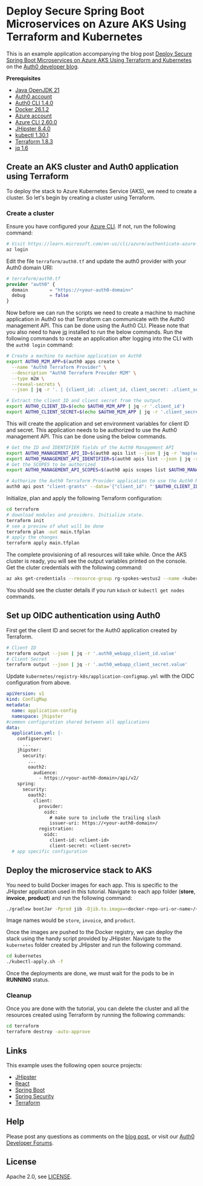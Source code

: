 # Deploy Secure Spring Boot Microservices on Azure AKS Using Terraform and Kubernetes

This is an example application accompanying the blog post [Deploy Secure Spring Boot Microservices on Azure AKS Using Terraform and Kubernetes](https://auth0.com/blog/terraform-aks-java-microservices/) on the [Auth0 developer blog](https://auth0.com/blog/developers/).

**Prerequisites**

- [Java OpenJDK 21](https://jdk.java.net/java-se-ri/21)
- [Auth0 account](https://auth0.com/signup)
- [Auth0 CLI 1.4.0](https://github.com/auth0/auth0-cli#installation)
- [Docker 26.1.2](https://docs.docker.com/desktop/)
- [Azure account](https://azure.microsoft.com/en-us/pricing/purchase-options/pay-as-you-go)
- [Azure CLI 2.60.0](https://learn.microsoft.com/en-us/cli/azure/install-azure-cli)
- [JHipster 8.4.0](https://www.jhipster.tech/)
- [kubectl 1.30.1](https://kubernetes.io/docs/tasks/tools/#kubectl)
- [Terraform 1.8.3](https://developer.hashicorp.com/terraform/install)
- [jq 1.6](https://jqlang.github.io/jq/download/)

## Create an AKS cluster and Auth0 application using Terraform

To deploy the stack to Azure Kubernetes Service (AKS), we need to create a cluster. So let's begin by creating a cluster using Terraform.

### Create a cluster

Ensure you have configured your [Azure CLI](https://learn.microsoft.com/en-us/cli/azure/install-azure-cli). If not, run the following command:

```bash
# Visit https://learn.microsoft.com/en-us/cli/azure/authenticate-azure-cli-interactively
az login
```

Edit the file `terraform/auth0.tf` and update the auth0 provider with your Auth0 domain URI:

```terraform
# terraform/auth0.tf
provider "auth0" {
  domain        = "https://<your-auth0-domain>"
  debug         = false
}
```

Now before we can run the scripts we need to create a machine to machine application in Auth0 so that Terraform can communicate with the Auth0 management API. This can be done using the Auth0 CLI. Please note that you also need to have [jq](https://jqlang.github.io/jq/) installed to run the below commands. Run the following commands to create an application after logging into the CLI with the `auth0 login` command:

```bash
# Create a machine to machine application on Auth0
export AUTH0_M2M_APP=$(auth0 apps create \
  --name "Auth0 Terraform Provider" \
  --description "Auth0 Terraform Provider M2M" \
  --type m2m \
  --reveal-secrets \
  --json | jq -r '. | {client_id: .client_id, client_secret: .client_secret}')

# Extract the client ID and client secret from the output.
export AUTH0_CLIENT_ID=$(echo $AUTH0_M2M_APP | jq -r '.client_id')
export AUTH0_CLIENT_SECRET=$(echo $AUTH0_M2M_APP | jq -r '.client_secret')
```

This will create the application and set environment variables for client ID and secret. This application needs to be authorized to use the Auth0 management API. This can be done using the below commands.

```bash
# Get the ID and IDENTIFIER fields of the Auth0 Management API
export AUTH0_MANAGEMENT_API_ID=$(auth0 apis list --json | jq -r 'map(select(.name == "Auth0 Management API"))[0].id')
export AUTH0_MANAGEMENT_API_IDENTIFIER=$(auth0 apis list --json | jq -r 'map(select(.name == "Auth0 Management API"))[0].identifier')
# Get the SCOPES to be authorized
export AUTH0_MANAGEMENT_API_SCOPES=$(auth0 apis scopes list $AUTH0_MANAGEMENT_API_ID --json | jq -r '.[].value' | jq -ncR '[inputs]')

# Authorize the Auth0 Terraform Provider application to use the Auth0 Management API
auth0 api post "client-grants" --data='{"client_id": "'$AUTH0_CLIENT_ID'", "audience": "'$AUTH0_MANAGEMENT_API_IDENTIFIER'", "scope":'$AUTH0_MANAGEMENT_API_SCOPES'}'
```

Initialize, plan and apply the following Terraform configuration:

```bash
cd terraform
# download modules and providers. Initialize state.
terraform init
# see a preview of what will be done
terraform plan -out main.tfplan
# apply the changes
terraform apply main.tfplan
```

The complete provisioning of all resources will take while. Once the AKS cluster is ready, you will see the output variables printed on the console. Get the cluter credentials with the following command:

```bash
az aks get-credentials --resource-group rg-spokes-westus2 --name <kubernetes_cluster_name> --admin
```

You should see the cluster details if you run `kdash` or `kubectl get nodes` commands.

## Set up OIDC authentication using Auth0

First get the client ID and secret for the Auth0 application created by Terraform.

```bash
# Client ID
terraform output --json | jq -r '.auth0_webapp_client_id.value'
# Client Secret
terraform output --json | jq -r '.auth0_webapp_client_secret.value'
```

Update `kubernetes/registry-k8s/application-configmap.yml` with the OIDC configuration from above.

```yaml
apiVersion: v1
kind: ConfigMap
metadata:
  name: application-config
  namespace: jhipster
#common configuration shared between all applications
data:
  application.yml: |-
    configserver:
      ...
    jhipster:
      security:
        ...
        oauth2:
          audience:
            - https://<your-auth0-domain>/api/v2/
    spring:
      security:
        oauth2:
          client:
            provider:
              oidc:
                # make sure to include the trailing slash
                issuer-uri: https://<your-auth0-domain>/
            registration:
              oidc:
                client-id: <client-id>
                client-secret: <client-secret>
  # app specific configuration
```

## Deploy the microservice stack to AKS

You need to build Docker images for each app. This is specific to the JHipster application used in this tutorial. Navigate to each app folder (**store**, **invoice**, **product**) and run the following command:

```bash
./gradlew bootJar -Pprod jib -Djib.to.image=<docker-repo-uri-or-name>/<image-name>
```

Image names would be `store`, `invoice`, and `product`.

Once the images are pushed to the Docker registry, we can deploy the stack using the handy script provided by JHipster. Navigate to the `kubernetes` folder created by JHipster and run the following command.

```bash
cd kubernetes
./kubectl-apply.sh -f
```

Once the deployments are done, we must wait for the pods to be in **RUNNING** status.

### Cleanup

Once you are done with the tutorial, you can delete the cluster and all the resources created using Terraform by running the following commands:

```bash
cd terraform
terraform destroy -auto-approve
```

## Links

This example uses the following open source projects:

- [JHipster](https://www.jhipster.tech)
- [React](https://reactjs.org/)
- [Spring Boot](https://spring.io/projects/spring-boot)
- [Spring Security](https://spring.io/projects/spring-security)
- [Terraform](https://www.terraform.io/)

## Help

Please post any questions as comments on the [blog post](), or visit our [Auth0 Developer Forums](https://community.auth0.com/).

## License

Apache 2.0, see [LICENSE](LICENSE).